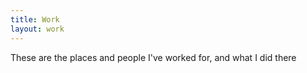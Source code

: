 ```yaml
---
title: Work
layout: work
---
```


These are the places and people I've worked for, and what I did there
